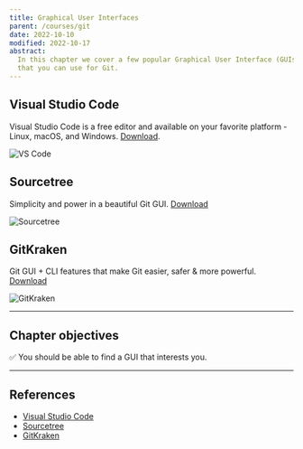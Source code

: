 ```yaml
---
title: Graphical User Interfaces
parent: /courses/git
date: 2022-10-10
modified: 2022-10-17
abstract:
  In this chapter we cover a few popular Graphical User Interface (GUIs)
  that you can use for Git.
---
```


## Visual Studio Code

Visual Studio Code is a free editor and available on your favorite platform - Linux, macOS, and Windows.
[Download][code].

![VS Code](https://code.visualstudio.com/assets/home/home-screenshot-mac.png "VS Code")

## Sourcetree

Simplicity and power in a beautiful Git GUI.
[Download][sourcetree]

![Sourcetree](https://wac-cdn.atlassian.com/dam/jcr:580c367b-c240-453d-aa18-c7ced44324f9/hero-mac-screenshot.png?cdnVersion=575 "Sourcetree")

## GitKraken

Git GUI + CLI features that make Git easier, safer & more powerful.
[Download][gitkraken]

![GitKraken](https://www.gitkraken.com/wp-content/uploads/2022/08/1-visual-commit-graph-1600x900-1-1024x576.png.webp "GitKraken")

---

## Chapter objectives

:white_check_mark: You should be able to find a GUI that interests you.

---

## References

- [Visual Studio Code][code]
- [Sourcetree][sourcetree]
- [GitKraken][gitkraken]

[code]: https://code.visualstudio.com/
[sourcetree]: https://www.sourcetreeapp.com/
[gitkraken]: https://www.gitkraken.com/
